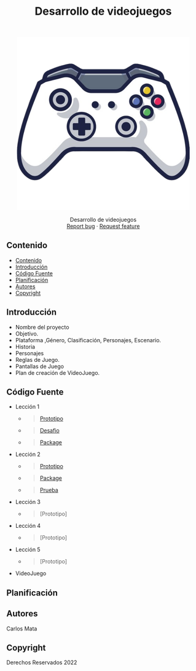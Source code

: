 <h1 align="center"> Desarrollo de videojuegos </h1> <br>
<p align="center">
  <a href="#">
    <img alt="GitPoint" title="Desarrollo de videojuegos" src="mando.png" width="450">
  </a>
</p>

<p align="center">
  Desarrollo de videojuegos
      <br>
    <a href="https://reponame/issues/new?template=bug.md">Report bug</a>
    ·
    <a href="https://reponame/issues/new?template=feature.md&labels=feature">Request feature</a>
</p>

## Contenido

- [Contenido](#contenido)
- [Introducción](#introducción)
- [Código Fuente](#código-fuente)
- [Planificación](#planificación)
- [Autores](#autores)
- [Copyright](#copyright)



## Introducción

- Nombre del proyecto
- Objetivo.
- Plataforma ,Género, Clasificación, Personajes,  Escenario.
- Historia
- Personajes
- Reglas de Juego.
- Pantallas de Juego
- Plan de creación de VideoJuego.

## Código Fuente

* Lección 1
  * > [Prototipo](/prototipo1)
  * > [Desafio](/desafio1/)
  * > [Package](/packages/lecciones/leccion1/prototipo1.unitypackage)
  <!-- * > [Prueba](/prototipo1) -->
* Lección 2
  * > [Prototipo](/prototipo2)
  <!-- * > [Laboratorio](/prototipo2)-->
  * > [Package](/packages/lecciones/leccion2/ejercicio_carlos_mata.unitypackage)
  * > [Prueba](/docs/lecciones/leccion2/Leccion2.docx)
* Lección 3
  * > [Prototipo]
  <!-- * > Laboratorio
  * > Desafío
  * > Prueba -->
* Lección 4
  * > [Prototipo]
  <!-- * > Laboratorio
  * > Desafío
  * > Prueba -->
* Lección 5
  * > [Prototipo]
  <!-- * > Laboratorio
  * > Desafío
  * > Prueba -->
* VideoJuego

## Planificación


## Autores
Carlos Mata

## Copyright
Derechos Reservados 2022

<!-- ## Tabla de contenidos -->

<!-- TABLE OF CONTENTS -->
  <!-- <ol>
    <li>
      <a href="#">Lecciones</a>
      <ul>
        <li><a href="/prototipo1/">Leccion 1</a></li>
        <li><a href="/prototipo2/">Leccion 2</a></li>
        <li><a href="#">Leccion 3</a></li>
        <li><a href="#">Leccion 4</a></li>
        <li><a href="#">Leccion 5</a></li>
      </ul>
    </li>
    <li>
      <a href="#">Desafios</a>
      <ul>
        <li><a href="/gameRPG/">Desafio 1</a></li>
        <li><a href="#">Desafio 2</a></li>
        <li><a href="#">Desafío 3</a></li>
        <li><a href="#">Desafío 4</a></li>
        <li><a href="#">Desafío 5</a></li>
      </ul>
    </li>
    <li><a href="#mas">Más</a></li>
  </ol> -->



<!-- END doctoc generated TOC please keep comment here to allow auto update -->

<!-- ## Introducción
Repositorio creado con el fin de recopilar los trabajos hechos en la materia -->
